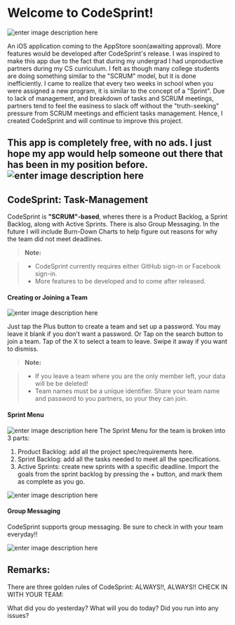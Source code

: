 

Welcome to CodeSprint!
===================
![enter image description here](http://i558.photobucket.com/albums/ss26/vincent_chau1/icon%20copy_zpszyuiw3h7.jpg)

An iOS application coming to the AppStore soon(awaiting approval). More features would be developed after CodeSprint's release. I was inspired to make this app due to the fact that during my undergrad I had unproductive partners during my CS curriculum. I felt as though many college students are doing something similar to the "SCRUM" model, but it is done inefficiently. I came to realize that every two weeks in school when you were assigned a new program, it is similar to the concept of a "Sprint". Due to lack of management, and breakdown of tasks and SCRUM meetings, partners tend to feel the easiness to slack off without the "truth-seeking" pressure from SCRUM meetings and efficient tasks management. Hence, I created CodeSprint and will continue to improve this project.

This app is completely free, with no ads. I just hope my app would help someone out there that has been in my position before. 
![enter image description here](http://i558.photobucket.com/albums/ss26/vincent_chau1/Login_zpsvig7cezq.png)
----------


CodeSprint: Task-Management
-------------

CodeSprint is **"SCRUM"-based**, wheres there is a Product Backlog, a Sprint Backlog, along with Active Sprints. There is also Group Messaging. In the future I will include Burn-Down Charts to help figure out reasons for why the team did not meet deadlines. 

> **Note:**

> - CodeSprint currently requires either GitHub sign-in or Facebook sign-in.
> - More features to be developed and to come after released.

#### <i class="icon-file"></i> Creating or Joining a Team
![enter image description here](http://i558.photobucket.com/albums/ss26/vincent_chau1/CSMenu1_zpsbk00qzyi.jpg)

Just tap the Plus button to create a team and set up a password. You may leave it blank if you don't want a password. Or Tap on the search button to join a team. Tap of the X to select a team to leave. 
Swipe it away if you want to dismiss.
> **Note:**

> - If you leave a team where you are the only member left, your data will be be deleted!
> - Team names must be a unique identifier. Share your team name and password to you partners, so your they can join.


#### <i class="icon-folder-open"></i> Sprint Menu
![enter image description here](http://i558.photobucket.com/albums/ss26/vincent_chau1/CSMenu2_zpscdnfc4cw.jpg)
The Sprint Menu for the team is broken into 3 parts:
1. Product Backlog: add all the project spec/requirements here.
2. Sprint Backlog: add all the tasks needed to meet all the specifications.
3. Active Sprints: create new sprints with a specific deadline.
Import the goals from the sprint backlog by pressing the + button, and mark them as complete as you go.

![enter image description here](http://i558.photobucket.com/albums/ss26/vincent_chau1/CSMenu3_zpstefmoh13.jpg)

#### <i class="icon-pencil"></i> Group Messaging

CodeSprint supports group messaging. Be sure to check in with your team everyday!! 

![enter image description here](http://i558.photobucket.com/albums/ss26/vincent_chau1/CSMenu4_zpsw6u8nzfm.jpg)

Remarks:
--------------------
There are three golden rules of CodeSprint:
ALWAYS!!, ALWAYS!! CHECK IN WITH YOUR TEAM:

What did you do yesterday?
What will you do today?
Did you run into any issues?

